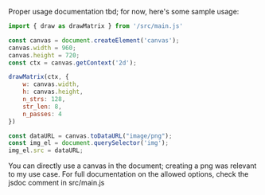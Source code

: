 Proper usage documentation tbd; for now, here's some sample usage:

```js
import { draw as drawMatrix } from '/src/main.js'

const canvas = document.createElement('canvas');
canvas.width = 960;
canvas.height = 720;
const ctx = canvas.getContext('2d');

drawMatrix(ctx, {
	w: canvas.width,
	h: canvas.height,
	n_strs: 128,
	str_len: 8,
	n_passes: 4
})

const dataURL = canvas.toDataURL("image/png");
const img_el = document.querySelector('img');
img_el.src = dataURL;
```

You can directly use a canvas in the document; creating a png was relevant to my use case.
For full documentation on the allowed options, check the jsdoc comment in src/main.js